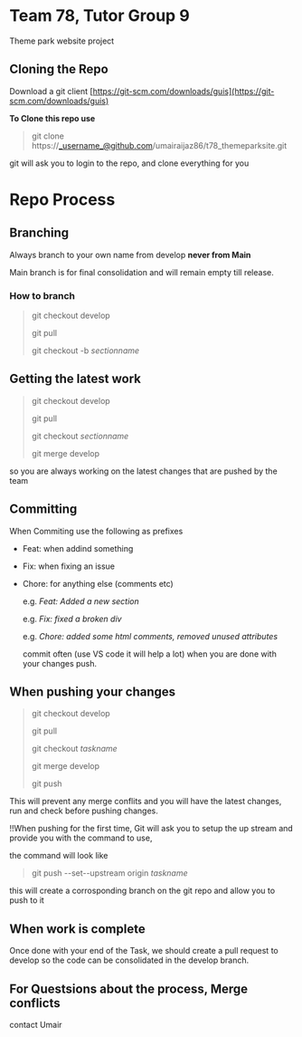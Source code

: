 # Team 78, Tutor Group 9 
Theme park website project

## Cloning the Repo

Download a git client
[https://git-scm.com/downloads/guis](https://git-scm.com/downloads/guis)

**To Clone this repo use**

> git clone https://_username_@github.com/umairaijaz86/t78_themeparksite.git

git will ask you to login to the repo, and clone everything for you


# Repo Process
  
## Branching
  Always branch to your own name from develop **never from Main**
  
  Main branch is for final consolidation and will remain empty till release.


### How to branch
  
> git checkout develop
> 
> git pull
> 
> git checkout -b _sectionname_

## Getting the latest work

> git checkout develop
> 
> git pull
> 
> git checkout _sectionname_
> 
> git merge develop

  so you are always working on the latest changes that are pushed by the team
  
## Committing

  When Commiting use the following as prefixes

* Feat: when addind something 
* Fix: when fixing an issue
* Chore: for anything else (comments etc)
  
  e.g. _Feat: Added a new section_
  
  e.g. _Fix: fixed a broken div_
  
  e.g. _Chore: added some html comments, removed unused attributes_
  
  commit often (use VS code it will help a lot)
  when you are done with your changes push.

## When pushing your changes
  
> git checkout develop
> 
> git pull
> 
> git checkout _taskname_
> 
> git merge develop
> 
> git push
  
  This will prevent any merge conflits and you will have the latest changes, run and check before pushing changes.
  
  !!When pushing for the first time, Git will ask you to setup the up stream and provide you with the command to use, 
 
  the command will look like
    
  > git push --set--upstream origin _taskname_
 
  this will create a corrosponding branch on the git repo and allow you to push to it
 
## When work is complete
  
  Once done with your end of the Task, we should create a pull request to develop
  so the code can be consolidated in the develop branch.

## For Questsions about the process, Merge conflicts
  
  contact Umair
